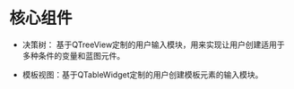 # 核心组件
- 决策树：
基于QTreeView定制的用户输入模块，用来实现让用户创建适用于多种条件的变量和蓝图元件。

- 模板视图：基于QTableWidget定制的用户创建模板元素的输入模块。
